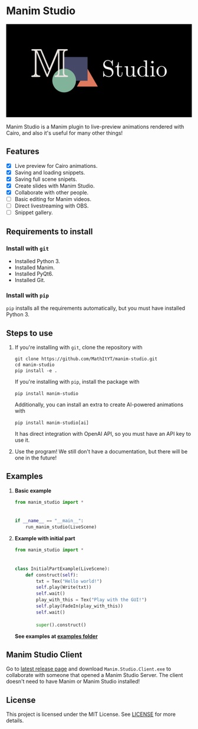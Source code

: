 # Manim Studio

![Manim Studio](https://raw.githubusercontent.com/MathItYT/manim-studio/main/logo.png)

Manim Studio is a Manim plugin to live-preview animations rendered with Cairo, and also it's useful for many other things!

## Features
- [x] Live preview for Cairo animations.
- [x] Saving and loading snippets.
- [x] Saving full scene snipets.
- [x] Create slides with Manim Studio.
- [x] Collaborate with other people. 
- [ ] Basic editing for Manim videos.
- [ ] Direct livestreaming with OBS.
- [ ] Snippet gallery.

## Requirements to install
### Install with `git`
- Installed Python 3.
- Installed Manim.
- Installed PyQt6.
- Installed Git.

### Install with `pip`
`pip` installs all the requirements automatically, but you must have installed Python 3.

## Steps to use
1. If you're installing with `git`, clone the repository with
   
   ```
   git clone https://github.com/MathItYT/manim-studio.git
   cd manim-studio
   pip install -e .
   ```
   
   If you're installing with `pip`, install the package with
   
   ```pip install manim-studio```

   Additionally, you can install an extra to create AI-powered animations with
   
   ```pip install manim-studio[ai]```

   It has direct integration with OpenAI API, so you must have an API key to use it.

2. Use the program! We still don't have a documentation, but there will be one in the future!


## Examples

1. **Basic example**
   
   ```python
   from manim_studio import *


   if __name__ == "__main__":
       run_manim_studio(LiveScene)
   ```

2. **Example with initial part**
   
   ```python
   from manim_studio import *


   class InitialPartExample(LiveScene):
       def construct(self):
           txt = Tex("Hello world!")
           self.play(Write(txt))
           self.wait()
           play_with_this = Tex("Play with the GUI!")
           self.play(FadeIn(play_with_this))
           self.wait()
           
           super().construct()
   ```

   **See examples at [examples folder](https://github.com/MathItYT/manim-studio/blob/main/examples/)**

## Manim Studio Client
   Go to [latest release page](https://github.com/MathItYT/manim-studio/releases/latest) and download `Manim.Studio.Client.exe` to collaborate with someone that opened a Manim Studio Server. The client doesn't need to have Manim or Manim Studio installed!


## License
This project is licensed under the MIT License. See [LICENSE](LICENSE) for more details.
